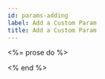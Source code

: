 ```yaml
---
id: params-adding
label: Add a Custom Param
title: Add a Custom Param
---
```


<%= prose do %>

<% end %>